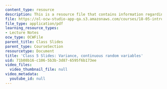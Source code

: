 ```yaml
---
content_type: resource
description: This is a resource file that contains information regarding class 5 cont.
file: https://ol-ocw-studio-app-qa.s3.amazonaws.com/courses/18-05-introduction-to-probability-and-statistics-spring-2014/71b08b16c1065b3b3d876595f6b173ee_MIT18_05S14_cl5cont_slides.pdf
file_type: application/pdf
learning_resource_types:
- Lecture Notes
ocw_type: OCWFile
parent_title: Class Slides
parent_type: CourseSection
resourcetype: Document
title: 'Class 5 Slides: Variance, continuous random variables'
uid: 71b08b16-c106-5b3b-3d87-6595f6b173ee
video_files:
  video_thumbnail_file: null
video_metadata:
  youtube_id: null
---
```

